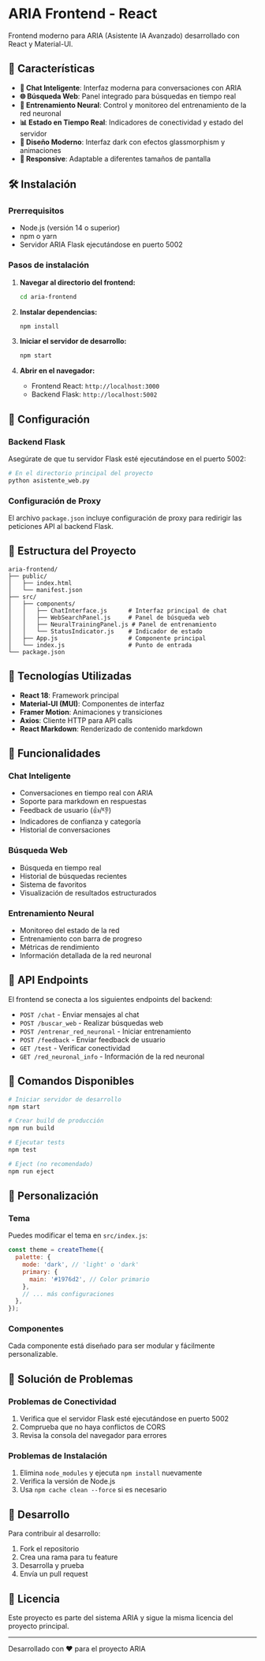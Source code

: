 # ARIA Frontend - React

Frontend moderno para ARIA (Asistente IA Avanzado) desarrollado con React y Material-UI.

## 🚀 Características

- **💬 Chat Inteligente**: Interfaz moderna para conversaciones con ARIA
- **🌐 Búsqueda Web**: Panel integrado para búsquedas en tiempo real
- **🧠 Entrenamiento Neural**: Control y monitoreo del entrenamiento de la red neuronal
- **📊 Estado en Tiempo Real**: Indicadores de conectividad y estado del servidor
- **🎨 Diseño Moderno**: Interfaz dark con efectos glassmorphism y animaciones
- **📱 Responsive**: Adaptable a diferentes tamaños de pantalla

## 🛠️ Instalación

### Prerrequisitos
- Node.js (versión 14 o superior)
- npm o yarn
- Servidor ARIA Flask ejecutándose en puerto 5002

### Pasos de instalación

1. **Navegar al directorio del frontend:**
   ```bash
   cd aria-frontend
   ```

2. **Instalar dependencias:**
   ```bash
   npm install
   ```

3. **Iniciar el servidor de desarrollo:**
   ```bash
   npm start
   ```

4. **Abrir en el navegador:**
   - Frontend React: `http://localhost:3000`
   - Backend Flask: `http://localhost:5002`

## 🔧 Configuración

### Backend Flask
Asegúrate de que tu servidor Flask esté ejecutándose en el puerto 5002:

```bash
# En el directorio principal del proyecto
python asistente_web.py
```

### Configuración de Proxy
El archivo `package.json` incluye configuración de proxy para redirigir las peticiones API al backend Flask.

## 📂 Estructura del Proyecto

```
aria-frontend/
├── public/
│   ├── index.html
│   └── manifest.json
├── src/
│   ├── components/
│   │   ├── ChatInterface.js      # Interfaz principal de chat
│   │   ├── WebSearchPanel.js     # Panel de búsqueda web
│   │   ├── NeuralTrainingPanel.js # Panel de entrenamiento
│   │   └── StatusIndicator.js    # Indicador de estado
│   ├── App.js                    # Componente principal
│   └── index.js                  # Punto de entrada
└── package.json
```

## 🎨 Tecnologías Utilizadas

- **React 18**: Framework principal
- **Material-UI (MUI)**: Componentes de interfaz
- **Framer Motion**: Animaciones y transiciones
- **Axios**: Cliente HTTP para API calls
- **React Markdown**: Renderizado de contenido markdown

## 🌟 Funcionalidades

### Chat Inteligente
- Conversaciones en tiempo real con ARIA
- Soporte para markdown en respuestas
- Feedback de usuario (👍/👎)
- Indicadores de confianza y categoría
- Historial de conversaciones

### Búsqueda Web
- Búsqueda en tiempo real
- Historial de búsquedas recientes
- Sistema de favoritos
- Visualización de resultados estructurados

### Entrenamiento Neural
- Monitoreo del estado de la red
- Entrenamiento con barra de progreso
- Métricas de rendimiento
- Información detallada de la red neuronal

## 🔌 API Endpoints

El frontend se conecta a los siguientes endpoints del backend:

- `POST /chat` - Enviar mensajes al chat
- `POST /buscar_web` - Realizar búsquedas web
- `POST /entrenar_red_neuronal` - Iniciar entrenamiento
- `POST /feedback` - Enviar feedback de usuario
- `GET /test` - Verificar conectividad
- `GET /red_neuronal_info` - Información de la red neuronal

## 🚀 Comandos Disponibles

```bash
# Iniciar servidor de desarrollo
npm start

# Crear build de producción
npm run build

# Ejecutar tests
npm test

# Eject (no recomendado)
npm run eject
```

## 🎨 Personalización

### Tema
Puedes modificar el tema en `src/index.js`:

```javascript
const theme = createTheme({
  palette: {
    mode: 'dark', // 'light' o 'dark'
    primary: {
      main: '#1976d2', // Color primario
    },
    // ... más configuraciones
  },
});
```

### Componentes
Cada componente está diseñado para ser modular y fácilmente personalizable.

## 🐛 Solución de Problemas

### Problemas de Conectividad
1. Verifica que el servidor Flask esté ejecutándose en puerto 5002
2. Comprueba que no haya conflictos de CORS
3. Revisa la consola del navegador para errores

### Problemas de Instalación
1. Elimina `node_modules` y ejecuta `npm install` nuevamente
2. Verifica la versión de Node.js
3. Usa `npm cache clean --force` si es necesario

## 📝 Desarrollo

Para contribuir al desarrollo:

1. Fork el repositorio
2. Crea una rama para tu feature
3. Desarrolla y prueba
4. Envía un pull request

## 📄 Licencia

Este proyecto es parte del sistema ARIA y sigue la misma licencia del proyecto principal.

---

Desarrollado con ❤️ para el proyecto ARIA
